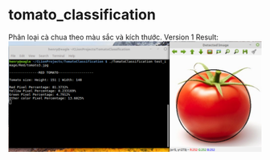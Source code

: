 # tomato_classification
Phân loại cà chua theo màu sắc và kích thước.
Version 1 Result:
![alt text](https://raw.githubusercontent.com/hieunvce/tomato_classification/master/test_image/screenshot.png)
